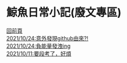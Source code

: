 # 鯨魚日常小記(廢文專區)  
[回前頁](https://whaleon120.github.io/blogs/blog.html)  
[2021/10/24:意外發現github由來?!](https://whaleon120.github.io/blogs/feeling/20211024(2))  
[2021/10/24:負能量發洩ing](https://whaleon120.github.io/blogs/feeling/20211024)  
[2021/10/11:要段考了，好煩](https://WHALEon120.github.io/blogs/feeling/20211011)  


